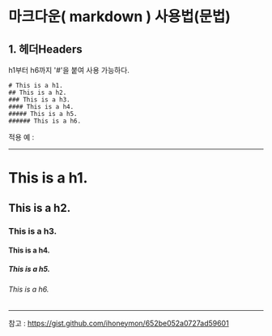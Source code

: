 # 마크다운( markdown ) 사용법(문법)  
## 1. 헤더Headers  
h1부터 h6까지 '#'을 붙여 사용 가능하다.  

    # This is a h1.
    ## This is a h2.  
    ### This is a h3.  
    #### This is a h4.  
    ##### This is a h5.  
    ###### This is a h6.  

적용 예 :   
*** 
# This is a h1.
## This is a h2.  
### This is a h3.  
#### This is a h4.  
##### This is a h5.  
###### This is a h6.  
*** 
참고 : <https://gist.github.com/ihoneymon/652be052a0727ad59601>
